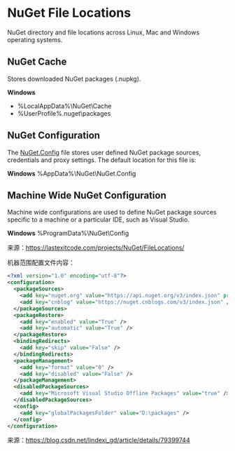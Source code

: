 # NuGet File Locations

NuGet directory and file locations across Linux, Mac and Windows operating systems.

## NuGet Cache

Stores downloaded NuGet packages (.nupkg).

**Windows**

- %LocalAppData%\NuGet\Cache
- %UserProfile%\.nuget\packages

## NuGet Configuration

The [NuGet.Config](http://docs.nuget.org/docs/reference/nuget-config-file) file stores user defined NuGet package sources, credentials and proxy settings. The default location for this file is:

**Windows** %AppData%\NuGet\NuGet.Config

## Machine Wide NuGet Configuration

Machine wide configurations are used to define NuGet package sources specific to a machine or a particular IDE, such as Visual Studio.

**Windows** %ProgramData%\NuGet\Config

来源：https://lastexitcode.com/projects/NuGet/FileLocations/

机器范围配置文件内容：

```xml
<?xml version="1.0" encoding="utf-8"?>
<configuration>
  <packageSources>
    <add key="nuget.org" value="https://api.nuget.org/v3/index.json" protocolVersion="3" />
    <add key="cnblog" value="https://nuget.cnblogs.com/v3/index.json" />
  </packageSources>
  <packageRestore>
    <add key="enabled" value="True" />
    <add key="automatic" value="True" />
  </packageRestore>
  <bindingRedirects>
    <add key="skip" value="False" />
  </bindingRedirects>
  <packageManagement>
    <add key="format" value="0" />
    <add key="disabled" value="False" />
  </packageManagement>
  <disabledPackageSources>
    <add key="Microsoft Visual Studio Offline Packages" value="true" />
  </disabledPackageSources>
  <config>
    <add key="globalPackagesFolder" value="D:\packages" />
  </config>
</configuration>
```

来源：https://blog.csdn.net/lindexi_gd/article/details/79399744